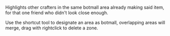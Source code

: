 Highlights other crafters in the same botmall area already making said item, for that one friend who didn't look close enough.

Use the shortcut tool to designate an area as botmall, overlapping areas will merge, drag with rightclick to delete a zone.
